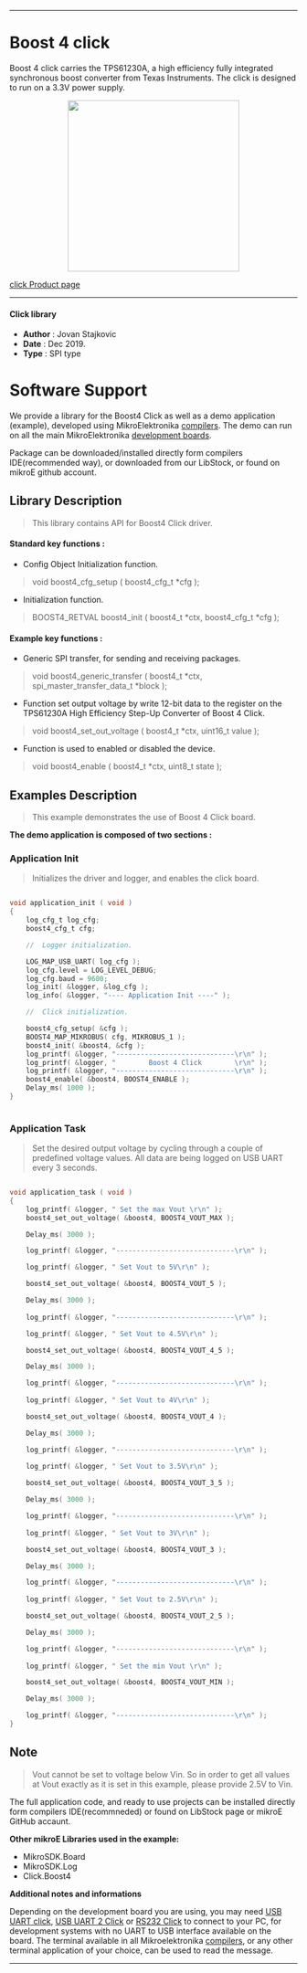 

---
# Boost 4 click

Boost 4 click carries the TPS61230A, a high efficiency fully integrated synchronous boost converter from Texas Instruments. The click is designed to run on a 3.3V power supply.

<p align="center">
  <img src="https://download.mikroe.com/images/click_for_ide/boost4_click.png" height=300px>
</p>

[click Product page](https://www.mikroe.com/boost-4-click)

---


#### Click library 

- **Author**        : Jovan Stajkovic
- **Date**          : Dec 2019.
- **Type**          : SPI type


# Software Support

We provide a library for the Boost4 Click 
as well as a demo application (example), developed using MikroElektronika 
[compilers](https://shop.mikroe.com/compilers). 
The demo can run on all the main MikroElektronika [development boards](https://shop.mikroe.com/development-boards).

Package can be downloaded/installed directly form compilers IDE(recommended way), or downloaded from our LibStock, or found on mikroE github account. 

## Library Description

> This library contains API for Boost4 Click driver.

#### Standard key functions :

- Config Object Initialization function.
> void boost4_cfg_setup ( boost4_cfg_t *cfg ); 
 
- Initialization function.
> BOOST4_RETVAL boost4_init ( boost4_t *ctx, boost4_cfg_t *cfg );


#### Example key functions :

- Generic SPI transfer, for sending and receiving packages.
> void boost4_generic_transfer ( boost4_t *ctx, spi_master_transfer_data_t *block );
 
- Function set output voltage by write 12-bit data to the register on the TPS61230A High Efficiency Step-Up Converter of Boost 4 Click.
> void boost4_set_out_voltage ( boost4_t *ctx, uint16_t value );

- Function is used to enabled or disabled the device.
> void boost4_enable ( boost4_t *ctx, uint8_t state );

## Examples Description

> This example demonstrates the use of Boost 4 Click board.

**The demo application is composed of two sections :**

### Application Init 

> Initializes the driver and logger, and enables the click board.

```c

void application_init ( void )
{
    log_cfg_t log_cfg;
    boost4_cfg_t cfg;

    //  Logger initialization.

    LOG_MAP_USB_UART( log_cfg );
    log_cfg.level = LOG_LEVEL_DEBUG;
    log_cfg.baud = 9600;
    log_init( &logger, &log_cfg );
    log_info( &logger, "---- Application Init ----" );

    //  Click initialization.

    boost4_cfg_setup( &cfg );
    BOOST4_MAP_MIKROBUS( cfg, MIKROBUS_1 );
    boost4_init( &boost4, &cfg );
    log_printf( &logger, "-----------------------------\r\n" );
    log_printf( &logger, "        Boost 4 Click        \r\n" );
    log_printf( &logger, "-----------------------------\r\n" );
    boost4_enable( &boost4, BOOST4_ENABLE );
    Delay_ms( 1000 );
}
  
```

### Application Task

> Set the desired output voltage by cycling through a couple of predefined voltage values.
> All data are being logged on USB UART every 3 seconds.

```c

void application_task ( void )
{
    log_printf( &logger, " Set the max Vout \r\n" );
    boost4_set_out_voltage( &boost4, BOOST4_VOUT_MAX );

    Delay_ms( 3000 );

    log_printf( &logger, "-----------------------------\r\n" );

    log_printf( &logger, " Set Vout to 5V\r\n" );

    boost4_set_out_voltage( &boost4, BOOST4_VOUT_5 );

    Delay_ms( 3000 );
    
    log_printf( &logger, "-----------------------------\r\n" );

    log_printf( &logger, " Set Vout to 4.5V\r\n" );

    boost4_set_out_voltage( &boost4, BOOST4_VOUT_4_5 );

    Delay_ms( 3000 );

    log_printf( &logger, "-----------------------------\r\n" );
    
    log_printf( &logger, " Set Vout to 4V\r\n" );

    boost4_set_out_voltage( &boost4, BOOST4_VOUT_4 );

    Delay_ms( 3000 );

    log_printf( &logger, "-----------------------------\r\n" );
    
    log_printf( &logger, " Set Vout to 3.5V\r\n" );

    boost4_set_out_voltage( &boost4, BOOST4_VOUT_3_5 );

    Delay_ms( 3000 );

    log_printf( &logger, "-----------------------------\r\n" );
    
    log_printf( &logger, " Set Vout to 3V\r\n" );

    boost4_set_out_voltage( &boost4, BOOST4_VOUT_3 );

    Delay_ms( 3000 );

    log_printf( &logger, "-----------------------------\r\n" );
    
    log_printf( &logger, " Set Vout to 2.5V\r\n" );

    boost4_set_out_voltage( &boost4, BOOST4_VOUT_2_5 );

    Delay_ms( 3000 );

    log_printf( &logger, "-----------------------------\r\n" );
    
    log_printf( &logger, " Set the min Vout \r\n" );

    boost4_set_out_voltage( &boost4, BOOST4_VOUT_MIN );

    Delay_ms( 3000 );

    log_printf( &logger, "-----------------------------\r\n" );
}  

```

## Note

> Vout cannot be set to voltage below Vin. So in order to get all values at Vout exactly 
> as it is set in this example, please provide 2.5V to Vin. 

The full application code, and ready to use projects can be  installed directly form compilers IDE(recommneded) or found on LibStock page or mikroE GitHub accaunt.

**Other mikroE Libraries used in the example:** 

- MikroSDK.Board
- MikroSDK.Log
- Click.Boost4

**Additional notes and informations**

Depending on the development board you are using, you may need 
[USB UART click](https://shop.mikroe.com/usb-uart-click), 
[USB UART 2 Click](https://shop.mikroe.com/usb-uart-2-click) or 
[RS232 Click](https://shop.mikroe.com/rs232-click) to connect to your PC, for 
development systems with no UART to USB interface available on the board. The 
terminal available in all Mikroelektronika 
[compilers](https://shop.mikroe.com/compilers), or any other terminal application 
of your choice, can be used to read the message.



---
